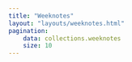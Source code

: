 ```yaml
---
title: "Weeknotes"
layout: "layouts/weeknotes.html"
pagination:
    data: collections.weeknotes
    size: 10
---
```

